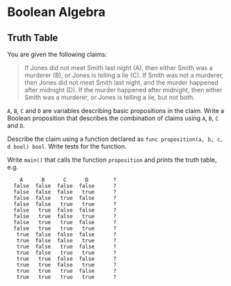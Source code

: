 # Boolean Algebra

## Truth Table

You are given the following claims:

> If Jones did not meet Smith last night (A), then either Smith was a
> murderer (B), or Jones is telling a lie (C). If Smith was not a murderer,
> then Jones did not meet Smith last night, and the murder happened after midnight (D). If the murder happened after midnight,
> then either Smith was a murderer, or Jones is telling a lie, but
> not both.

`A`, `B`, `C` and `D` are variables describing basic propositions in the claim. Write a Boolean proposition that describes the combination of claims using `A`, `B`, `C` and `D`.

Describe the claim using a function declared as `func proposition(a, b, c, d bool) bool`. Write tests for the function.

Write `main()` that calls the function `proposition` and prints the truth table, e.g.

```
    A      B      C      D        ?
  false  false  false  false      ?
  false  false  false   true      ?
  false  false   true  false      ?
  false  false   true   true      ?
  false   true  false  false      ?
  false   true  false   true      ?
  false   true   true  false      ?
  false   true   true   true      ?
   true  false  false  false      ?
   true  false  false   true      ?
   true  false   true  false      ?
   true  false   true   true      ?
   true   true  false  false      ?
   true   true  false   true      ?
   true   true   true  false      ?
   true   true   true   true      ?
```
